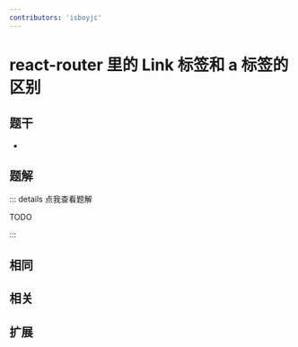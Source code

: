 ```yaml
---
contributors: 'isboyjc'
---
```


# react-router 里的 Link 标签和 a 标签的区别


## 题干

- 



## 题解

::: details 点我查看题解

  TODO

:::



## 相同


## 相关


## 扩展

